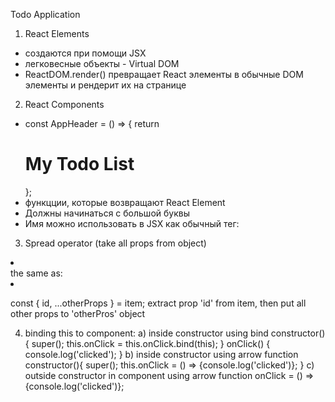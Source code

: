Todo Application


1) React Elements
- создаются при помощи JSX
- легковесные объекты - Virtual DOM
- ReactDOM.render() превращает React элементы в обычные DOM элементы и рендерит их на странице

2) React Components
- const AppHeader = () => { return <h1>My Todo List</h1> };
- функцции, которые возвращают React Element
- Должны начинаться с большой буквы
- Имя можно использовать в JSX как обычный тег: <AppHeader />

3) Spread operator (take all props from object)
<li><TodoListItem {...item} /></li> 
the same as:
<li><TodoListItem label={item.label} prop2={item.prop2} /></li>

const { id, ...otherProps } = item;
extract prop 'id' from item, then put all other props to 'otherPros' object

4) binding this to component:
    a) inside constructor using bind
constructor(){
    super();
    this.onClick = this.onClick.bind(this);
}
onClick() {
    console.log('clicked');
}
    b) inside constructor using arrow function 
constructor(){
    super();
    this.onClick = () => {console.log('clicked')};
}
    c) outside constructor in component using arrow function
onClick = () => {console.log('clicked')};



